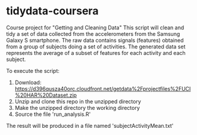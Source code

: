 # tidydata-coursera
Course project for "Getting and Cleaning Data"
This script will clean and tidy a set of data collected from the accelerometers from the Samsung Galaxy S smartphone.  The raw data contains signals (features) obtained from a group of subjects doing a set of activities.
The generated data set represents the average of a subset of features for each activity and each subject.

To execute the script:
1. Download: https://d396qusza40orc.cloudfront.net/getdata%2Fprojectfiles%2FUCI%20HAR%20Dataset.zip
2. Unzip and clone this repo in the unzipped directory
3. Make the unzipped directory the working directory
4. Source the file 'run_analysis.R'

The result will be produced in a file named 'subjectActivityMean.txt'
